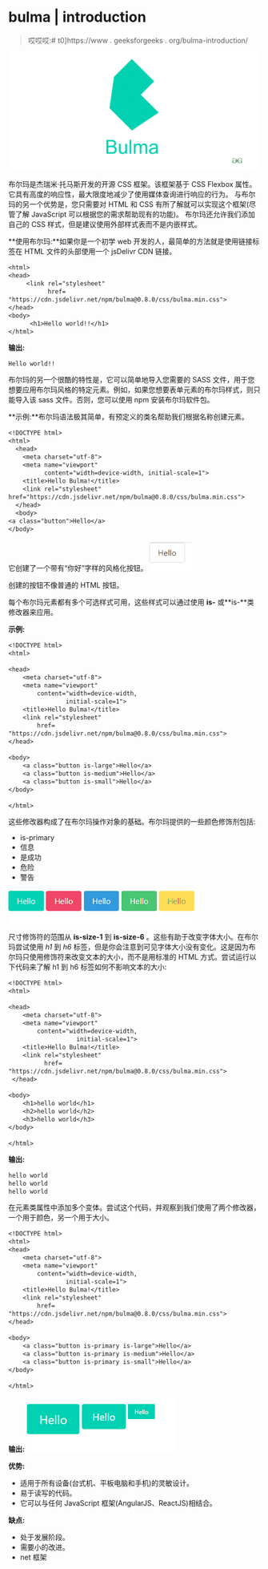 # bulma | introduction

> 哎哎哎:# t0]https://www . geeksforgeeks . org/bulma-introduction/

![](img/442cf2b3ddfc1a71a0f71c19a9fbe5af.png)

布尔玛是杰瑞米·托马斯开发的开源 CSS 框架。该框架基于 CSS Flexbox 属性。它具有高度的响应性，最大限度地减少了使用媒体查询进行响应的行为。
与布尔玛的另一个优势是，您只需要对 HTML 和 CSS 有所了解就可以实现这个框架(尽管了解 JavaScript 可以根据您的需求帮助现有的功能)。
布尔玛还允许我们添加自己的 CSS 样式，但是建议使用外部样式表而不是内嵌样式。

**使用布尔玛:**如果你是一个初学 web 开发的人，最简单的方法就是使用链接标签在 HTML 文件的头部使用一个 jsDelivr CDN 链接。

```htmlhtml
<html>
<head>
     <link rel="stylesheet" 
           href=
"https://cdn.jsdelivr.net/npm/bulma@0.8.0/css/bulma.min.css">
</head>
<body>
      <h1>Hello world!!</h1>
</html>
```

**输出:**

```htmlhtml
Hello world!!
```

布尔玛的另一个很酷的特性是，它可以简单地导入您需要的 SASS 文件，用于您想要应用布尔玛风格的特定元素。例如，如果您想要表单元素的布尔玛样式，则只能导入该 sass 文件。否则，您可以使用 npm 安装布尔玛软件包。

**示例:**布尔玛语法极其简单，有预定义的类名帮助我们根据名称创建元素。

```htmlhtml
<!DOCTYPE html>
<html>
  <head>
    <meta charset="utf-8">
    <meta name="viewport" 
          content="width=device-width, initial-scale=1">
    <title>Hello Bulma!</title>
    <link rel="stylesheet" 
href="https://cdn.jsdelivr.net/npm/bulma@0.8.0/css/bulma.min.css">
  </head>
  <body>
<a class="button">Hello</a>
</body>
```

它创建了一个带有“你好”字样的风格化按钮。
![](img/ecf273a9edb82f5205989dc6d918cd84.png)

创建的按钮不像普通的 HTML 按钮。

每个布尔玛元素都有多个可选样式可用，这些样式可以通过使用 **is-** 或**is-**类修改器来应用。

**示例:**

```htmlhtml
<!DOCTYPE html>
<html>

<head>
    <meta charset="utf-8">
    <meta name="viewport"
        content="width=device-width,
                initial-scale=1">
    <title>Hello Bulma!</title>
    <link rel="stylesheet"
        href=
"https://cdn.jsdelivr.net/npm/bulma@0.8.0/css/bulma.min.css">
</head>

<body>
    <a class="button is-large">Hello</a>
    <a class="button is-medium">Hello</a>
    <a class="button is-small">Hello</a>
</body>

</html>
```

这些修改器构成了在布尔玛操作对象的基础。布尔玛提供的一些颜色修饰剂包括:

*   is-primary
*   信息
*   是成功
*   危险
*   警告

![](img/cc48c3cafbfad0f11cfd31ef7b986269.png)

尺寸修饰符的范围从 **is-size-1** 到 **is-size-6** 。这些有助于改变字体大小。在布尔玛尝试使用 *h1* 到 *h6* 标签，但是你会注意到可见字体大小没有变化。这是因为布尔玛只使用修饰符来改变文本的大小，而不是用标准的 HTML 方式。尝试运行以下代码来了解 h1 到 h6 标签如何不影响文本的大小:

```htmlhtml
<!DOCTYPE html>
<html>

<head>
    <meta charset="utf-8">
    <meta name="viewport"
        content="width=device-width,
                   initial-scale=1">
    <title>Hello Bulma!</title>
    <link rel="stylesheet"
          href=
"https://cdn.jsdelivr.net/npm/bulma@0.8.0/css/bulma.min.css">
 </head>

<body>
    <h1>hello world</h1>
    <h2>hello world</h2>
    <h3>hello world</h3>
</body>

</html>
```

**输出:**

```htmlhtml
hello world
hello world
hello world
```

在元素类属性中添加多个变体。尝试这个代码，并观察到我们使用了两个修改器，一个用于颜色，另一个用于大小。

```htmlhtml
<!DOCTYPE html>
<html>
<head>
    <meta charset="utf-8">
    <meta name="viewport"
        content="width=device-width, 
                initial-scale=1">
    <title>Hello Bulma!</title>
    <link rel="stylesheet"
        href=
"https://cdn.jsdelivr.net/npm/bulma@0.8.0/css/bulma.min.css">
</head>

<body>
    <a class="button is-primary is-large">Hello</a>
    <a class="button is-primary is-medium">Hello</a>
    <a class="button is-primary is-small">Hello</a>
</body>

</html>
```

**输出:**
![](img/24cc54e02381d966ace5e0f538daa46b.png)

**优势:**

*   适用于所有设备(台式机、平板电脑和手机)的灵敏设计。
*   易于读写的代码。
*   它可以与任何 JavaScript 框架(AngularJS、ReactJS)相结合。

**缺点:**

*   处于发展阶段。
*   需要小的改进。
*   net 框架